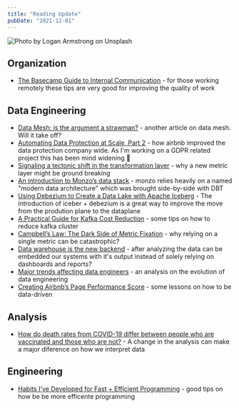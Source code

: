 ```yaml
---
title: "Reading Update"
pubDate: "2021-12-01"
---
```


![Photo by Logan Armstrong on Unsplash](./barcelona.jpeg)

## Organization

- [The Basecamp Guide to Internal Communication](https://basecamp.com/guides/how-we-communicate) - for those working remotely these tips are very good for improving the quality of work

## Data Engineering

- [Data Mesh: is the argument a strawman?](https://scribe.rip/slalom-data-analytics/data-mesh-is-the-argument-a-strawman-3cffaf55ce5e) - another article on data mesh. Will it take off?
- [Automating Data Protection at Scale, Part 2](https://scribe.rip/airbnb-engineering/automating-data-protection-at-scale-part-2-c2b8d2068216) - how airbnb improved the data protection company wide. As I'm working on a GDPR related project this has been mind widening 🙂
- [Signaling a tectonic shift in the transformation layer](https://robertyi.substack.com/p/signaling-a-tectonic-shift-in-the) - why a new metric layer might be ground breaking
- [An introduction to Monzo’s data stack](https://scribe.rip/data-monzo/an-introduction-to-monzos-data-stack-827ae531bc99) - monzo relies heavily on a named "modern data architecture" which was brought side-by-side with DBT
- [Using Debezium to Create a Data Lake with Apache Iceberg](https://debezium.io/blog/2021/10/20/using-debezium-create-data-lake-with-apache-iceberg/) - The introduction of iceber + debezium is a great way to improve the move from the prodution plane to the dataplane
- [A Practical Guide for Kafka Cost Reduction](https://leevs.dev/kafka-cost-reduction/) - some tips on how to reduce kafka cluster
- [Campbell’s Law: The Dark Side of Metric Fixation](https://www.nngroup.com/articles/campbells-law/) - why relying on a single metric can be catastrophic?
- [Data warehouse is the new backend](https://pchase.substack.com/p/thenewbackend) - after analyzing the data can be embedded our systems with it's output instead of solely relying on dashboards and reports?
- [Major trends affecting data engineers](https://preset.io/blog/reshaping-data-engineering/) - an analysis on the evolution of data engineering
- [Creating Airbnb’s Page Performance Score](https://scribe.rip/airbnb-engineering/creating-airbnbs-page-performance-score-5f664be0936) - some lessons on how to be data-driven

## Analysis

- [How do death rates from COVID-19 differ between people who are vaccinated and those who are not?](https://ourworldindata.org/covid-deaths-by-vaccination) - A change in the analysis can make a major diference on how we interpret data

## Engineering

- [Habits I've Developed for Fast + Efficient Programming](https://cprimozic.net/blog/programming-speed-strategies/) - good tips on how be be more efficente programming
